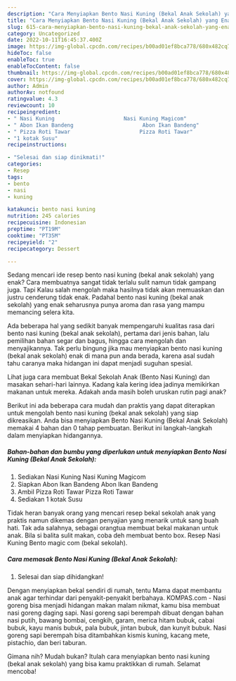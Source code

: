 ```yaml
---
description: "Cara Menyiapkan Bento Nasi Kuning (Bekal Anak Sekolah) yang Enak Banget"
title: "Cara Menyiapkan Bento Nasi Kuning (Bekal Anak Sekolah) yang Enak Banget"
slug: 615-cara-menyiapkan-bento-nasi-kuning-bekal-anak-sekolah-yang-enak-banget
category: Uncategorized
date: 2022-10-11T16:45:37.400Z
image: https://img-global.cpcdn.com/recipes/b00ad01ef8bca778/680x482cq70/bento-nasi-kuning-bekal-anak-sekolah-foto-resep-utama.jpg
hideToc: false
enableToc: true
enableTocContent: false
thumbnail: https://img-global.cpcdn.com/recipes/b00ad01ef8bca778/680x482cq70/bento-nasi-kuning-bekal-anak-sekolah-foto-resep-utama.jpg
cover: https://img-global.cpcdn.com/recipes/b00ad01ef8bca778/680x482cq70/bento-nasi-kuning-bekal-anak-sekolah-foto-resep-utama.jpg
author: Admin
authorAv: notfound
ratingvalue: 4.3
reviewcount: 10
recipeingredient:
- " Nasi Kuning                      Nasi Kuning Magicom"
- " Abon Ikan Bandeng                      Abon Ikan Bandeng"
- " Pizza Roti Tawar                      Pizza Roti Tawar"
- "1 kotak Susu"
recipeinstructions:

- "Selesai dan siap dinikmati!"
categories:
- Resep
tags:
- bento
- nasi
- kuning

katakunci: bento nasi kuning 
nutrition: 245 calories
recipecuisine: Indonesian
preptime: "PT19M"
cooktime: "PT35M"
recipeyield: "2"
recipecategory: Dessert

---
```



Sedang mencari ide resep bento nasi kuning (bekal anak sekolah) yang enak? Cara membuatnya sangat tidak terlalu sulit namun tidak gampang juga. Tapi Kalau salah mengolah maka hasilnya tidak akan memuaskan dan justru cenderung tidak enak. Padahal bento nasi kuning (bekal anak sekolah) yang enak seharusnya punya aroma dan rasa yang mampu memancing selera kita.


Ada beberapa hal yang sedikit banyak mempengaruhi kualitas rasa dari bento nasi kuning (bekal anak sekolah), pertama dari jenis bahan, lalu pemilihan bahan segar dan bagus, hingga cara mengolah dan menyajikannya. Tak perlu bingung jika mau menyiapkan bento nasi kuning (bekal anak sekolah) enak di mana pun anda berada, karena asal sudah tahu caranya maka hidangan ini dapat menjadi suguhan spesial.

Lihat juga cara membuat Bekal Sekolah Anak (Bento Nasi Kuning) dan masakan sehari-hari lainnya. Kadang kala kering idea jadinya memikirkan makanan untuk mereka. Adakah anda masih boleh uruskan rutin pagi anak?


Berikut ini ada beberapa cara mudah dan praktis yang dapat diterapkan untuk mengolah bento nasi kuning (bekal anak sekolah) yang siap dikreasikan. Anda bisa menyiapkan Bento Nasi Kuning (Bekal Anak Sekolah) memakai 4 bahan dan 0 tahap pembuatan. Berikut ini langkah-langkah dalam menyiapkan hidangannya.

<!--inarticleads1-->

##### Bahan-bahan dan bumbu yang diperlukan untuk menyiapkan Bento Nasi Kuning (Bekal Anak Sekolah):

1. Sediakan  Nasi Kuning                      Nasi Kuning Magicom
1. Siapkan  Abon Ikan Bandeng                      Abon Ikan Bandeng
1. Ambil  Pizza Roti Tawar                      Pizza Roti Tawar
1. Sediakan 1 kotak Susu


Tidak heran banyak orang yang mencari resep bekal sekolah anak yang praktis namun dikemas dengan penyajian yang menarik untuk sang buah hati. Tak ada salahnya, sebagai orangtua membuat bekal makanan untuk anak. Bila si balita sulit makan, coba deh membuat bento box. Resep Nasi Kuning Bento magic com (bekal sekolah). 

<!--inarticleads2-->

##### Cara memasak Bento Nasi Kuning (Bekal Anak Sekolah):


1. Selesai dan siap dihidangkan!

Dengan menyiapkan bekal sendiri di rumah, tentu Mama dapat membantu anak agar terhindar dari penyakit-penyakit berbahaya. KOMPAS.com - Nasi goreng bisa menjadi hidangan makan malam nikmat, kamu bisa membuat nasi goreng daging sapi. Nasi goreng sapi berempah dibuat dengan bahan nasi putih, bawang bombai, cengkih, garam, merica hitam bubuk, cabai bubuk, kayu manis bubuk, pala bubuk, jintan bubuk, dan kunyit bubuk. Nasi goreng sapi berempah bisa ditambahkan kismis kuning, kacang mete, pistachio, dan beri taburan. 

Gimana nih? Mudah bukan? Itulah cara menyiapkan bento nasi kuning (bekal anak sekolah) yang bisa kamu praktikkan di rumah. Selamat mencoba!

